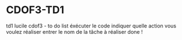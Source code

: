 # CDOF3-TD1
td1 lucile cdof3 - to do list
éxécuter le code 
indiquer quelle action vous voulez réaliser
entrer le nom de la tâche à réaliser
done ! 
